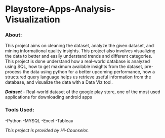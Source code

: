 # Playstore-Apps-Analysis-Visualization

### About:
This project aims on cleaning the dataset, analyze the given dataset, and mining informational quality insights. This project also involves visualizing the data to better and easily understand trends and different categories. This project is done understand how a real-world database is analyzed using SQL, how to get maximum available insights from the dataset, pre-process the data using python for a better upcoming performance, how a structured query language helps us retrieve useful information from the database, and visualize the data with a Data Viz tool.

<b>*Dataset*</b> - Real-world dataset of the google play store, one of the most used applications for downloading android apps

### Tools Used:
-Python
-MYSQL
-Excel
-Tableau

*This project is provided by Hi-Counselor.*
